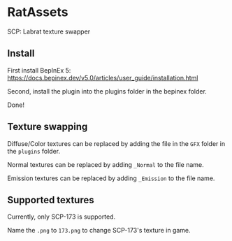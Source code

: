 # RatAssets
 SCP: Labrat texture swapper
 
## Install

First install BepInEx 5: https://docs.bepinex.dev/v5.0/articles/user_guide/installation.html

Second, install the plugin into the plugins folder in the bepinex folder.

Done!

## Texture swapping

Diffuse/Color textures can be replaced by adding the file in the `GFX` folder in the `plugins` folder.

Normal textures can be replaced by adding `_Normal` to the file name.

Emission textures can be replaced by adding `_Emission` to the file name.

## Supported textures

Currently, only SCP-173 is supported.

Name the `.png` to `173.png` to change SCP-173's texture in game.
